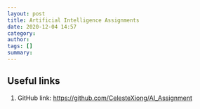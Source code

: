 ```yaml
---
layout: post
title: Artificial Intelligence Assignments
date: 2020-12-04 14:57
category: 
author: 
tags: []
summary: 
---
```

## Useful links
1. GitHub link: https://github.com/CelesteXiong/AI_Assignment
